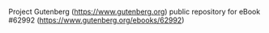 Project Gutenberg (https://www.gutenberg.org) public repository for eBook #62992 (https://www.gutenberg.org/ebooks/62992)
